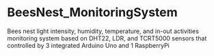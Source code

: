 # BeesNest_MonitoringSystem
Bees nest light intensity, humidity, temperature, and in-out activities monitoring system based on DHT22, LDR, and TCRT5000 sensors that controlled by 3 integrated Arduino Uno and 1 RaspberryPi
